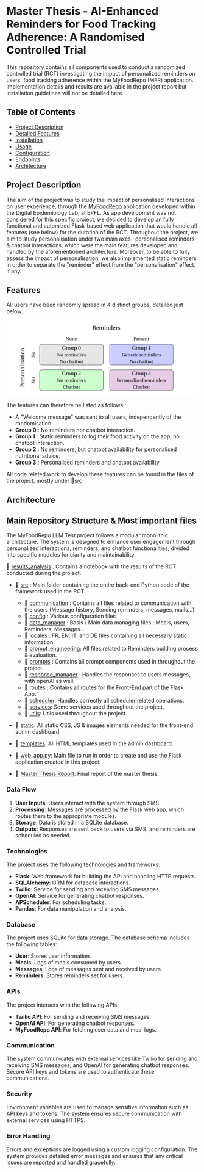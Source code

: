 # Master Thesis - AI-Enhanced Reminders for Food Tracking Adherence: A Randomised Controlled Trial

This repository contains all components used to conduct a randomized controlled trial (RCT) investigating the impact of personalized reminders on users' food tracking adherence within the MyFoodRepo (MFR) application. Implementation details and results are available in the project report but installation guidelines will not be detailed here.


## Table of Contents
- [Project Description](#project-description)
- [Detailed Features](#features)
- [Installation](#installation)
- [Usage](#usage)
- [Configuration](#configuration)
- [Endpoints](#endpoints)
- [Architecture](#architecture)

## Project Description

The aim of the project was to study the impact of personalised interactions on user experience, through the [MyFoodRepo](https://www.myfoodrepo.ai/en) application developed within the Digital Epidemiology Lab, at EPFL. As app development was not considered for this specific project, we decided to develop an fully functional and automized Flask-based web application that would handle all features (see below) for the duration of the RCT. 
Throughout the project, we aim to study personalisation under two main axes : personalised reminders & chatbot interactions, which were the main features developed and handled by the aforementioned architecture. Moreover, to be able to fully assess the impact of personalisation, we also implemented static reminders in order to separate the "reminder" effect from the "personalisation" effect, if any.


## Features

All users have been randomly spread in 4 distinct groups, detailed just below.

![Table](/assets/study_groups_table.png)

The features can therefore be listed as follows :

- A "Welcome message" was sent to all users, independently of the randomisation.
- **Group 0** : No reminders nor chatbot interaction.
- **Group 1** : Static reminders to log their food activity on the app, no chatbot interaction.
- **Group 2** : No reminders, but chatbot availability for personalised nutritional advice.
- **Group 3** : Personalised reminders and chatbot availability.

All code related work to develop these features can be found in the files of the project, mostly under 📂[src](src/)


## Architecture

## Main Repository Structure & Most important files

The MyFoodRepo LLM Test project follows a modular monolithic architecture. The system is designed to enhance user engagement through personalized interactions, reminders, and chatbot functionalities, divided into specific modules for clarity and maintainability.

 📂 [results_analysis](results_analysis/) :  Contains a notebook with the results of the RCT conducted during the project.


- 📂 [src](src/) : Main folder containing the entire back-end Python code of the framework used in the RCT.
    -  📂 [communication](src/communication/) : Contains all files related to communication with the users (Message history, Sending reminders, messages, mails...)
    -  📂 [config](src/config/) : Various configuration files
    -  📂 [data_manager](src/data_manager/) : Basis / Main data managing files : Meals, users, Reminders, Messages...
    -  📂 [locales](src/locales/) : FR, EN, IT, and DE files containing all necessary static information.
    -  📂 [prompt_engineering](src/prompt_engineering/): All files related to Reminders building process & evaluation.
    -  📂 [prompts](src/prompts/) : Contains all prompt components used in throughout the project.
    -  📂 [response_manager](src/response_manager/) : Handles the responses to users messages, with openAI as well.
    -  📂 [routes](src/routes/) : Contains all routes for the Front-End part of the Flask App.¨
    -  📂 [scheduler](src/scheduler/): Handles correctly all scheduler related operations.
    -  📂 [services](src/services/): Some services used throughout the project.
    -  📂 [utils](src/utils/): Utils used throughout the project.

- 📂 [static](static/): All static CSS, JS & images elements needed for the front-end admin dashboard.
- 📂 [templates](templates/): All HTML templates used in the admin dashboard.


- 📄 [web_app.py](web_app.py): Main file to run in order to create and use the Flask application created in this project.

- 📄 [Master Thesis Report](Master_Thesis): Final report of the master thesis.



### Data Flow
1. **User Inputs**: Users interact with the system through SMS.
2. **Processing**: Messages are processed by the Flask web app, which routes them to the appropriate modules.
3. **Storage**: Data is stored in a SQLite database.
4. **Outputs**: Responses are sent back to users via SMS, and reminders are scheduled as needed.

### Technologies
The project uses the following technologies and frameworks:
- **Flask**: Web framework for building the API and handling HTTP requests.
- **SQLAlchemy**: ORM for database interactions.
- **Twilio**: Service for sending and receiving SMS messages.
- **OpenAI**: Service for generating chatbot responses.
- **APScheduler**: For scheduling tasks.
- **Pandas**: For data manipulation and analysis.

### Database
The project uses SQLite for data storage. The database schema includes the following tables:
- **User**: Stores user information.
- **Meals**: Logs of meals consumed by users.
- **Messages**: Logs of messages sent and received by users.
- **Reminders**: Stores reminders set for users.

### APIs
The project interacts with the following APIs:
- **Twilio API**: For sending and receiving SMS messages.
- **OpenAI API**: For generating chatbot responses.
- **MyFoodRepo API**: For fetching user data and meal logs.

### Communication
The system communicates with external services like Twilio for sending and receiving SMS messages, and OpenAI for generating chatbot responses. Secure API keys and tokens are used to authenticate these communications.

### Security
Environment variables are used to manage sensitive information such as API keys and tokens. The system ensures secure communication with external services using HTTPS.

### Error Handling
Errors and exceptions are logged using a custom logging configuration. The system provides detailed error messages and ensures that any critical issues are reported and handled gracefully.


